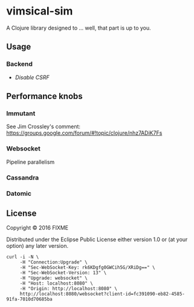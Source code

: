 # vimsical-sim

A Clojure library designed to ... well, that part is up to you.

## Usage

### Backend

- *Disable CSRF*

## Performance knobs
### Immutant
See Jim Crossley's comment: https://groups.google.com/forum/#!topic/clojure/nhz7ADiK7Fs

### Websocket
Pipeline parallelism

### Cassandra
### Datomic

## License

Copyright © 2016 FIXME

Distributed under the Eclipse Public License either version 1.0 or (at
your option) any later version.

```
curl -i -N \
     -H "Connection:Upgrade" \
     -H "Sec-WebSocket-Key: rk6KDgfg0GWCih5G/XRiDg==" \
     -H "Sec-WebSocket-Version: 13" \
     -H "Upgrade: websocket" \
     -H "Host: localhost:8080" \
     -H "Origin: http://localhost:8080" \
     http://localhost:8080/websocket?client-id=fc391090-eb82-4585-91fa-7010d70685ba
```
